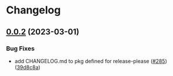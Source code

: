 # Changelog

## [0.0.2](https://github.com/cartyc/pubsec-declarative-toolkit/compare/solutions/hierarchy/admin-experimentation-v0.0.1...solutions/hierarchy/admin-experimentation/0.0.2) (2023-03-01)


### Bug Fixes

* add CHANGELOG.md to pkg defined for release-please ([#285](https://github.com/cartyc/pubsec-declarative-toolkit/issues/285)) ([39d8c8a](https://github.com/cartyc/pubsec-declarative-toolkit/commit/39d8c8a5c41a0c500385ec432039260672296daf))

